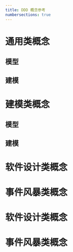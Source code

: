 ```yaml
---
title: DDD 概念参考
numbersections: true
---
```


# 通用类概念

## 模型
## 建模

# 建模类概念

## 模型
## 建模

# 软件设计类概念

# 事件风暴类概念


# 软件设计类概念

# 事件风暴类概念
